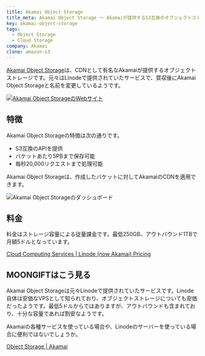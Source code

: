 ```yaml
---
title: Akamai Object Storage
title_meta: Akamai Object Storage 〜 Akamaiが提供するS3互換のオブジェクトストレージ〜
key: akamai-object-storage
tags:
  - Object Storage
  - Cloud Storage
company: Akamai
clone: amazon-s3
---
```


[Akamai Object Storage](https://www.akamai.com/products/object-storage)は、CDNとして有名なAkamaiが提供するオブジェクトストレージです。元々はLinodeで提供されていたサービスで、買収後にAkamai Object Storageと名前を変更しているようです。

[![Akamai Object StorageのWebサイト](/img/services/akamai-object-storage.jpg)](https://www.akamai.com/products/object-storage)

<!--more-->

## 特徴

Akamai Object Storageの特徴は次の通りです。

- S3互換のAPIを提供
- バケットあたり5PBまで保存可能
- 毎秒20,000リクエストまで処理可能

Akamai Object Storageは、作成したバケットに対してAkamaiのCDNを適用できます。

![Akamai Object Storageのダッシュボード](/img/services/akamai-object-storage-2.jpg)

## 料金

料金はストレージ容量による従量課金です。最低250GB、アウトバウンド1TBで月額5ドルとなっています。

[Cloud Computing Services \| Linode \(now Akamai\) Pricing](https://www.linode.com/pricing/#object-storage)

## MOONGIFTはこう見る

Akamai Object Storageは元々Linodeで提供されていたサービスです。Linode自体は安価なVPSとして知られており、オブジェクトストレージについても安価だったようです。最低5ドルからではありますが、アウトバウンドも含まれており、十分な容量であれば割安なようです。

Akamaiの各種サービスを使っている場合や、Linodeのサーバーを使っている場合に便利ではないでしょうか。

[Object Storage \| Akamai](https://www.linode.com/products/object-storage/)